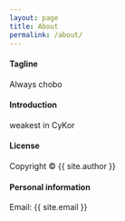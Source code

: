 ```yaml
---
layout: page
title: About
permalink: /about/
---
```


#### Tagline

Always chobo

#### Introduction

weakest in CyKor

#### License

Copyright&nbsp;&copy;&nbsp;{{ site.author }}

#### Personal information

Email: {{ site.email }}
